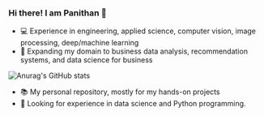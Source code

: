 ### Hi there! I am Panithan 👋
- :computer: Experience in engineering, applied science, computer vision, image processing, deep/machine learning
- :beginner: Expanding my domain to business data analysis, recommendation systems, and data science for business

![Anurag's GitHub stats](https://github-readme-stats.vercel.app/api?username=PanithanS&rank_icon=github)

- 📚 My personal repository, mostly for my hands-on projects
- 🔎 Looking for experience in data science and Python programming.


